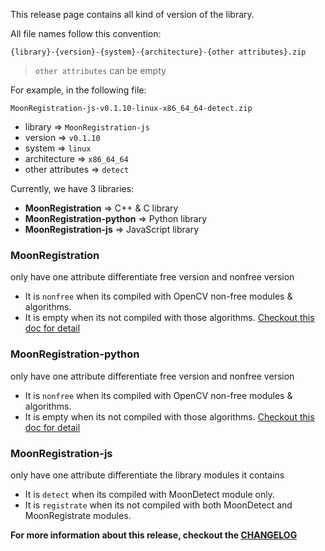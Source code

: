 This release page contains all kind of version of the library.

All file names follow this convention:

```
{library}-{version}-{system}-{architecture}-{other attributes}.zip
```

> `other attributes` can be empty

For example, in the following file:

```
MoonRegistration-js-v0.1.10-linux-x86_64_64-detect.zip
```

* library => `MoonRegistration-js`
* version => `v0.1.10`
* system => `linux`
* architecture => `x86_64_64`
* other attributes => `detect`

Currently, we have 3 libraries:
* **MoonRegistration** => C++ & C library
* **MoonRegistration-python** => Python library
* **MoonRegistration-js** => JavaScript library

### MoonRegistration

only have one attribute differentiate free version and nonfree version

* It is `nonfree` when its compiled with OpenCV non-free modules & algorithms.
* It is empty when its not compiled with those algorithms. [Checkout this doc for detail](https://github.com/Gavin1937/MoonRegistration/blob/main/BUILDING.md#about-opencv-versions--modules)

### MoonRegistration-python

only have one attribute differentiate free version and nonfree version

* It is `nonfree` when its compiled with OpenCV non-free modules & algorithms.
* It is empty when its not compiled with those algorithms. [Checkout this doc for detail](https://github.com/Gavin1937/MoonRegistration/blob/main/BUILDING.md#about-opencv-versions--modules)

### MoonRegistration-js

only have one attribute differentiate the library modules it contains

* It is `detect` when its compiled with MoonDetect module only.
* It is `registrate` when its not compiled with both MoonDetect and MoonRegistrate modules.

**For more information about this release, checkout the [CHANGELOG](https://github.com/Gavin1937/MoonRegistration/blob/main/CHANGELOG.md)**
